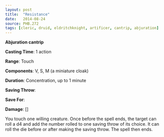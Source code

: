 ```yaml
---
layout: post
title:  "Resistance"
date:   2014-08-24
source: PHB.272
tags: [cleric, druid, eldritchknight, artificer, cantrip, abjuration]
---
```


**Abjuration cantrip**

**Casting Time**: 1 action

**Range**: Touch

**Components**: V, S, M (a miniature cloak)

**Duration**: Concentration, up to 1 minute

**Saving Throw**:

**Save For**:

**Damage**: []

You touch one willing creature. Once before the spell ends, the target can roll a d4 and add the number rolled to one saving throw of its choice. It can roll the die before or after making the saving throw. The spell then ends.